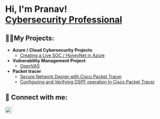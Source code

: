 <h1>Hi, I'm Pranav! <br/><a href="https://www.linkedin.com/in/piranavan-kulandavelu-8190bb206/">Cybersecurity Professional</a></h1>

<h2>👨‍💻My Projects:</h2>

- <b>Azure / Cloud Cybersecurity Projects</b>
  - [Creating a Live SOC / HoneyNet in Azure](https://github.com/Pranavnathan23/Azure-SOC)
- <b> Vulnerability Management Project</b>
  - [OpenVAS](https://github.com/Pranavnathan23/OpenVAS-Vulnerability-Management) </b>
- <b>Packet tracer</b>
  - [Secure Network Design with Cisco Packet Tracer](https://github.com/Pranavnathan23/Secure-Network-Design-Packet-Tracer)
  - [Configuring and Verifying OSPF operation In  Cisco Packet Tracer](https://github.com/Pranavnathan23/Configure-and-Verify-OSPF-operation)
    
<h2> 🤳 Connect with me:</h2>


[<img align="left" alt="PranavNathan| LinkedIn" width="22px" src="https://cdn.jsdelivr.net/npm/simple-icons@v3/icons/linkedin.svg" />][linkedin]



[linkedin]: https://linkedin.com/in/piranavan-kulandavelu-8190bb206/

